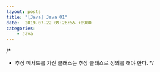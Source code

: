 ```yaml
---
layout: posts
title: "[Java] Java 01"
date:  2019-07-22 09:26:55 +0900
categories:
    - Java
---
```

/*
 *	추상 메서드를 가진 클래스는 추상 클래스로 정의를 해야 한다.
 */